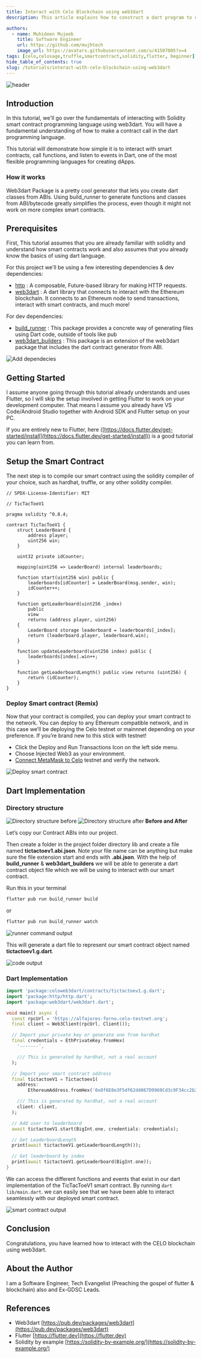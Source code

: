 ```yaml
---
title: Interact with Celo Blockchain using web3dart
description: This article explains how to construct a dart program to communicate with the Celo blockchain using web3dart

authors:
  - name: Muhideen Mujeeb
    title: Software Engineer
    url: https://github.com/mujhtech
    image_url: https://avatars.githubusercontent.com/u/41507005?v=4
tags: [celo,celosage,truffle,smartcontract,solidity,flutter, beginner]
hide_table_of_contents: true
slug: /tutorials/interact-with-celo-blockchain-using-web3dart
---
```


![header](../../src/data-tutorials/showcase/beginner/interact-with-celo-blockchain-using-web3dart.png)

## Introduction

In this tutorial, we'll go over the fundamentals of interacting with Solidity smart contract programming language using web3dart. You will have a fundamental understanding of how to make a contract call in the dart programming language. 

This tutorial will demonstrate how simple it is to interact with smart contracts, call functions, and listen to events in Dart, one of the most flexible programming languages for creating dApps.

### How it works

Web3dart Package is a pretty cool generator that lets you create dart classes from ABIs. Using build_runner to generate functions and classes from ABI/bytecode greatly simplifies the process, even though it might not work on more complex smart contracts.

## Prerequisites

First, This tutorial assumes that you are already familiar with solidity and understand how smart contracts work and also assumes that you already know the basics of using dart language.

For this project we'll be using a few interesting dependencies & dev dependencies:

- [http](https://pub.dev/packages/http/example) : A composable, Future-based library for making HTTP requests.
- [web3dart](https://pub.dev/packages/web3dart/example) : A dart library that connects to interact with the Ethereum blockchain. It connects to an Ethereum node to send transactions, interact with smart contracts, and much more!

For dev dependencies:

- [build_runner](https://pub.dev/packages/build_runner) : This package provides a concrete way of generating files using Dart code, outside of tools like pub
- [web3dart_builders](https://pub.dev/packages/web3dart_builders) : This package is an extension of the web3dart package that includes the dart contract generator from ABI.

![Add dependecies](./images/screenshot-1.png)

## Getting Started

I assume anyone going through this tutorial already understands and uses Flutter, so I will skip the setup involved in getting Flutter to work on your development computer. That means I assume you already have VS Code/Android Studio together with Android SDK and Flutter setup on your PC.

If you are entirely new to Flutter, here ([https://docs.flutter.dev/get-started/install](https://docs.flutter.dev/get-started/install)) is a good tutorial you can learn from.

## Setup the Smart Contract

The next step is to compile our smart contract using the solidity compiler of your choice, such as hardhat, truffle, or any other solidity compiler.

```solidity
// SPDX-License-Identifier: MIT

// TicTacToeV1

pragma solidity ^0.8.4;

contract TicTacToeV1 {
    struct LeaderBoard {
        address player;
        uint256 win;
    }

    uint32 private idCounter;

    mapping(uint256 => LeaderBoard) internal leaderboards;

    function start(uint256 win) public {
        leaderboards[idCounter] = LeaderBoard(msg.sender, win);
        idCounter++;
    }

    function getLeaderboard(uint256 _index)
        public
        view
        returns (address player, uint256)
    {
        LeaderBoard storage leaderboard = leaderboards[_index];
        return (leaderboard.player, leaderboard.win);
    }

    function updateLeaderboard(uint256 index) public {
        leaderboards[index].win++;
    }

    function getLeaderboardLength() public view returns (uint256) {
        return (idCounter);
    }
}
```

### Deploy Smart contract (Remix)

Now that your contract is compiled, you can deploy your smart contract to the network. You can deploy to any Ethereum compatible network, and in this case we’ll be deploying the Celo testnet or mainnnet depending on your preference. If you’re brand new to this stick with testnet!
 - Click the Deploy and Run Transactions Icon on the left side menu.
 - Choose Injected Web3 as your environment.
 - [Connect MetaMask to Celo](https://medium.com/@joenyzio/3-simple-steps-to-connect-your-metamask-wallet-to-celo-732d4a139587) testnet and verify the network.

![Deploy smart contract](./images/screenshot-2.png)

## Dart Implementation

### Directory structure

![Directory structure before](./images/screenshot-3.png)
![Directory structure after](./images/screenshot-4.png)
**Before and After**

Let’s copy our Contract ABIs into our project.

Then create a folder in the project folder directory lib  and create a file named **tictactoev1.abi.json**. Note your file name can be anything but make sure the file extension start and ends with **.abi.json**. With the help of **build_runner** & **web3dart_builders** we will be able to generate a dart contract object file which we will be using to interact with our smart contract.

Run this in your terminal

```bash
flutter pub run build_runner build
```

or

```bash
flutter pub run build_runner watch
```

![runner command output](./images/screenshot-5.png)

This will generate a dart file to represent our smart contract object named **tictactoev1.g.dart**.

![code output](./images/screenshot-6.png)

### Dart Implementation

```dart
import 'package:celoweb3dart/contracts/tictactoev1.g.dart';
import 'package:http/http.dart';
import 'package:web3dart/web3dart.dart';

void main() async {
  const rpcUrl = 'https://alfajores-forno.celo-testnet.org';
  final client = Web3Client(rpcUrl, Client());

  // Import your private key or generate one from hardhat
  final credentials = EthPrivateKey.fromHex(
    '-------',

    /// This is generated by hardhat, not a real account
  );

  // Import your smart contract address
  final tictactoeV1 = Tictactoev1(
    address:
        EthereumAddress.fromHex('0x0f6E0e3F5df62d4067D9969Cd3c9F34cc2b238C9'),

    /// This is generated by hardhat, not a real account
    client: client,
  );

  // Add user to leaderboard
  await tictactoeV1.start(BigInt.one, credentials: credentials);

  // Get LeaderboardLength
  print(await tictactoeV1.getLeaderboardLength());

  // Get leaderboard by index
  print(await tictactoeV1.getLeaderboard(BigInt.one));
}
```

We can access the different functions and events that exist in our dart implementation of the TicTacToeV1 smart contract. By running ```dart lib/main.dart```. we can easily see that we have been able to interact seamlessly with our deployed smart contract.

![smart contract output](./images/screenshot-7.png)

## Conclusion

Congratulations, you have learned how to interact with the CELO blockchain using web3dart.

## About the Author

I am a Software Engineer, Tech Evangelist (Preaching the gospel of flutter & blockchain) also and Ex-GDSC Leads.

## References

- Web3dart [https://pub.dev/packages/web3dart](https://pub.dev/packages/web3dart)
- Flutter [https://flutter.dev](https://flutter.dev)
- Solidity by example [https://solidity-by-example.org/](https://solidity-by-example.org/)













